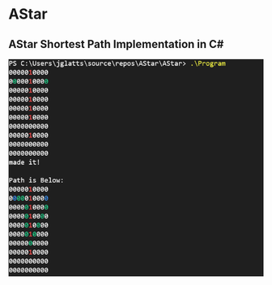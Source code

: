 # AStar

## AStar Shortest Path Implementation in C#

![alt text](https://raw.githubusercontent.com/jglatts/AStar-Shortest-Path-/refs/heads/master/pic.png)
